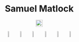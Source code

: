 <div align="center"><h1><b>Samuel Matlock</b></h1>

<img height=22px src="https://komarev.com/ghpvc/?username=samuelmatlock&label=Profile%20views&color=0e75b6&style=flat" alt="samuelmatlock"/>

<p align="center">
  <a href="http://samuelmatlock.com"><img width="7%" src="https://img.icons8.com/fluent/96/000000/domain.png" alt="website"/></a>
  <a href="https://twitter.com/samuelmatlock"><img width="7%" src="https://img.icons8.com/color/96/000000/twitter-squared.png" alt="twitter"/></a>
  <a href="https://www.youtube.com/watch?v=dQw4w9WgXcQ"><img width="7%" src="https://img.icons8.com/color/96/000000/youtube.png" alt="youtube"/></a>
  <a href="https://www.linkedin.com/in/samuelmatlock"><img width="7%" src="https://img.icons8.com/color/96/000000/linkedin.png" alt="linkedin"/></a>
  <a href="https://www.github.com/samuelmatlock"><img width="7%" src="https://img.icons8.com/color/96/000000/github.png" alt="linkedin"/></a>
  <a href="https://www.github.com/samuelmatlock"><img width="7%" src="https://img.icons8.com/color/00/0C0C0C/resume.png" alt="linkedin"/></a>
</div>

